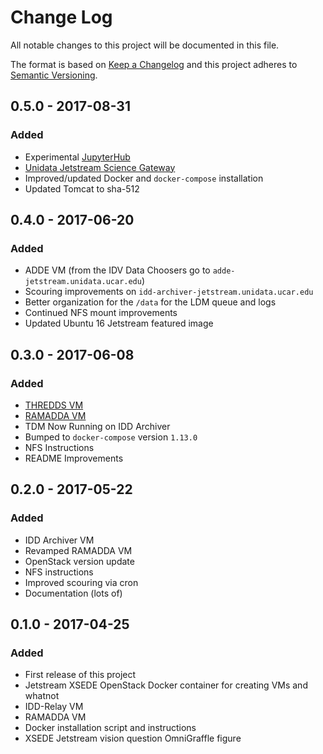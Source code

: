 # Change Log
All notable changes to this project will be documented in this file.

The format is based on [Keep a Changelog](http://keepachangelog.com/) and this project adheres to [Semantic Versioning](http://semver.org/).

## 0.5.0 - 2017-08-31
### Added
- Experimental [JupyterHub](https://jupyter-jetstream.unidata.ucar.edu/)
- [Unidata Jetstream Science Gateway](http://jetstream.unidata.ucar.edu)
- Improved/updated Docker and `docker-compose` installation 
- Updated Tomcat to sha-512

## 0.4.0 - 2017-06-20
### Added
- ADDE VM (from the IDV Data Choosers go to `adde-jetstream.unidata.ucar.edu`)
- Scouring improvements on `idd-archiver-jetstream.unidata.ucar.edu`
- Better organization for the `/data` for the LDM queue and logs
- Continued NFS mount improvements
- Updated Ubuntu 16 Jetstream featured image

## 0.3.0 - 2017-06-08
### Added
- [THREDDS VM](http://thredds-jetstream.unidata.ucar.edu/thredds/catalog.html)
- [RAMADDA VM](http://ramadda-jetstream.unidata.ucar.edu/repository)
- TDM Now Running on IDD Archiver
- Bumped to `docker-compose` version `1.13.0`
- NFS Instructions
- README Improvements

## 0.2.0 - 2017-05-22
### Added
- IDD Archiver VM
- Revamped RAMADDA VM
- OpenStack version update
- NFS instructions
- Improved scouring via cron
- Documentation (lots of)

## 0.1.0 - 2017-04-25
### Added
- First release of this project
- Jetstream XSEDE OpenStack Docker container for creating VMs and whatnot
- IDD-Relay VM
- RAMADDA VM
- Docker installation script and instructions
- XSEDE Jetstream vision question OmniGraffle figure

[Unreleased]: https://github.com/Unidata/xsede-jetstream/compare/v0.5.0...HEAD
[0.5.0]: https://github.com/Unidata/xsede-jetstream/compare/v0.4.0...v0.5.0
[0.4.0]: https://github.com/Unidata/xsede-jetstream/compare/v0.3.0...v0.4.0
[0.3.0]: https://github.com/Unidata/xsede-jetstream/compare/v0.2.0...v0.3.0
[0.2.0]: https://github.com/Unidata/xsede-jetstream/compare/v0.1.0...v0.2.0

